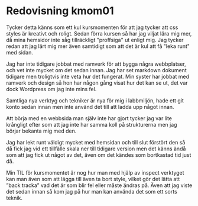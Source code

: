 ---
---
Redovisning kmom01
=========================

Tycker detta känns som ett kul kursmomenten för att jag tycker att css styles är kreativt och roligt. Sedan förra kursen så har jag viljat lära mig mer, då mina hemsidor inte såg tillräckligt "proffsiga" ut enligt mig. Jag tycker redan att jag lärt mig mer även samtidigt som att det är kul att få "leka runt" med sidan.

Jag har inte tidigare jobbat med ramverk för att bygga några webbplatser, och vet inte mycket om det sedan innan. Jag har set markdown dokument tidigare men troligtvis inte veta hur det fungerat.
Min syster har jobbat med ramverk och design så hon har någon gång visat hur det kan se ut, det var dock Wordpress om jag inte mins fel.

Samtliga nya verktyg och tekniker är nya för mig i labbmiljön, hade ett git konto sedan innan men inte använd det till att ladda upp något innan.

Att börja med en webbsida man själv inte har gjort tycker jag var lite krångligt efter som att jag inte har samma koll på strukturerna men jag börjar bekanta mig med den.

Jag har lekt runt väldigt mycket med hemsidan och till slut förstört den så då fick jag vid ett tillfälle skala ner till tidigare version men det känns ändå som att jag fick ut något av det, även om det kändes som bortkastad tid just då.

Min TIL för kursmomentet är nog hur man med hjälp av inspect verktyget kan man även som att lägga till även ta bort style, vilket gör det lätta att ”back tracka” vad det är som blir fel eller måste ändras på. Även att jag viste det sedan innan så kom jag på hur man kan använda det som ett sorts teknik.
